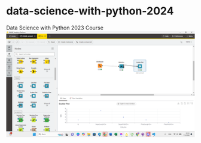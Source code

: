 # data-science-with-python-2024
Data Science with Python 2023 Course
![Alt text](https://github.com/Shifa006/data-science-with-python-2024/blob/main/image/knime.png)
